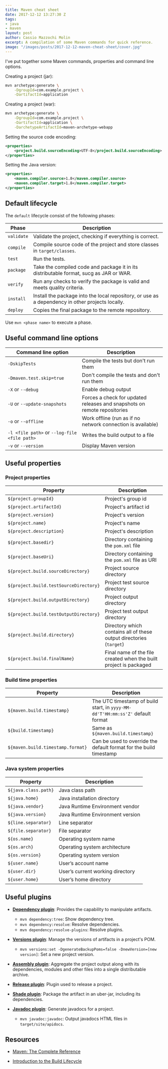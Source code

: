 ```yaml
---
title: Maven cheat sheet
date: 2017-12-12 13:27:30 Z
tags:
- java
- maven
layout: post
author: Cassio Mazzochi Molin
excerpt: A compilation of some Maven commands for quick reference.
image: "/images/posts/2017-12-12-maven-cheat-sheet/cover.jpg"
---
```


I've put together some Maven commands, properties and command line options.

Creating a project (jar):

```bash
mvn archetype:generate \
    -DgroupId=com.example.project \
    -DartifactId=application
```

Creating a project (war):

```bash
mvn archetype:generate \
    -DgroupId=com.example.project \
    -DartifactId=application \
    -DarchetypeArtifactId=maven-archetype-webapp
```

Setting the source code encoding:

```xml
<properties>
    <project.build.sourceEncoding>UTF-8</project.build.sourceEncoding>
</properties>
```

Setting the Java version:

```xml
<properties>
    <maven.compiler.source>1.8</maven.compiler.source>
    <maven.compiler.target>1.8</maven.compiler.target>
</properties>
```

## Default lifecycle

The `default` lifecycle consist of the following phases:

| Phase      | Description                                                                                      |
| ---------- | ------------------------------------------------------------------------------------------------ |
| `validate` | Validate the project, checking if everything is correct.                                         |
| `compile`  | Compile source code of the project and store classes in `target/classes`.                        |
| `test`     | Run the tests.                                                                                   |
| `package`  | Take the compiled code and package it in its distributable format, sucg as JAR or WAR.           |
| `verify`   | Run any checks to verify the package is valid and meets quality criteria.                        |
| `install`  | Install the package into the local repository, or use as a dependency in other projects locally. |
| `deploy`   | Copies the final package to the remote repository.                                               |

Use `mvn <phase name>` to execute a phase.

## Useful command line options

| Command line option                          | Description                                                              |
| -------------------------------------------- | ------------------------------------------------------------------------ |
| `-DskipTests`                                | Compile the tests but don't run them                                     |
| `-Dmaven.test.skip=true`                     | Don't compile the tests and don't run them                               |
| `-X` or `--debug`                            | Enable debug output                                                      |
| `-U` or `--update-snapshots`                 | Forces a check for updated releases and snapshots on remote repositories |
| `-o` or `--offline`                          | Work offline (run as if no network connection is available)              |
| `-l <file path>` or `--log-file <file path>` | Writes the build output to a file                                        |
| `-v` or `--version`                          | Display Maven version                                                    |

## Useful properties

### Project properties

| Property                               | Description                                                         |
| -------------------------------------- | ------------------------------------------------------------------- |
| `${project.groupId}`                   | Project's group id                                                  |
| `${project.artifactId}`                | Project's artifact id                                               |
| `${project.version}`                   | Project's version                                                   |
| `${project.name}`                      | Project's name                                                      |
| `${project.description}`               | Project's description                                               |
| `${project.basedir}`                   | Directory containing the `pom.xml` file                             |
| `${project.baseUri}`                   | Directory containing the `pom.xml` file as URI                      |
| `${project.build.sourceDirectory}`     | Project source directory                                            |
| `${project.build.testSourceDirectory}` | Project test source directory                                       |
| `${project.build.outputDirectory}`     | Project output directory                                            |
| `${project.build.testOutputDirectory}` | Project test output directory                                       |
| `${project.build.directory}`           | Directory which contains all of these output directories (`target`) |
| `${project.build.finalName}`           | Final name of the file created when the built project is packaged   |

### Build time properties

| Property                          | Description                                                                    |
| --------------------------------- | ------------------------------------------------------------------------------ |
| `${maven.build.timestamp}`        | The UTC timestamp of build start, in `yyyy-MM-dd'T'HH:mm:ss'Z'` default format |
| `${build.timestamp}`              | Same as `${maven.build.timestamp}`                                             |
| `${maven.build.timestamp.format}` | Can be used to override the default format for the build timestamp             |

### Java system properties

| Property             | Description                      |
| -------------------- | -------------------------------- |
| `${java.class.path}` | Java class path                  |
| `${java.home}`       | Java installation directory      |
| `${java.vendor}`     | Java Runtime Environment vendor  |
| `${java.version}`    | Java Runtime Environment version |
| `${line.separator}`  | Line separator                   |
| `${file.separator}`  | File separator                   |
| `${os.name}`         | Operating system name            |
| `${os.arch}`         | Operating system architecture    |
| `${os.version}`      | Operating system version         |
| `${user.name}`       | User’s account name              |
| `${user.dir}`        | User’s current working directory |
| `${user.home}`       | User’s home directory            |

## Useful plugins

- [**Dependency plugin**][Dependency plugin]: Provides the capability to manipulate artifacts.
  - `mvn dependency:tree`: Show dependency tree.
  - `mvn dependency:resolve`: Resolve dependencies.
  - `mvn dependency:resolve-plugins`: Resolve plugins.

- [**Versions plugin**][Versions plugin]: Manage the versions of artifacts in a project's POM.
  - `mvn versions:set -DgenerateBackupPoms=false -DnewVersion=[new version]`: Set a new project version.

- [**Assembly plugin**][Assembly plugin]: Aggregate the project output along with its dependencies, modules and other files into a single distributable archive.

- [**Release plugin**][Release plugin]: Plugin used to release a project.

- [**Shade plugin**][Shade plugin]: Package the artifact in an uber-jar, including its dependencies.

- [**Javadoc plugin**][Javadoc plugin]: Generate javadocs for a project.
  - `mvn javadoc:javadoc`: Output javadocs HTML files in `target/site/apidocs`.

## Resources

- [Maven: The Complete Reference][Maven: The Complete Reference]
- [Introduction to the Build Lifecycle][Lifecycle]


  [Lifecycle]: https://maven.apache.org/guides/introduction/introduction-to-the-lifecycle.html
  [Versions plugin]: http://www.mojohaus.org/versions-maven-plugin/
  [Dependency plugin]: http://maven.apache.org/plugins/maven-dependency-plugin/
  [Release plugin]: http://maven.apache.org/maven-release/maven-release-plugin/
  [Shade plugin]: https://maven.apache.org/plugins/maven-shade-plugin/
  [Javadoc plugin]: http://maven.apache.org/plugins/maven-javadoc-plugin/
  [Assembly plugin]: http://maven.apache.org/plugins/maven-assembly-plugin/
  [Maven: The Complete Reference]: http://books.sonatype.com/mvnref-book/reference/index.html